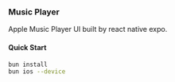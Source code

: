 ### Music Player

Apple Music Player UI built by react native expo.

#### Quick Start

```bash
bun install
bun ios --device
```
